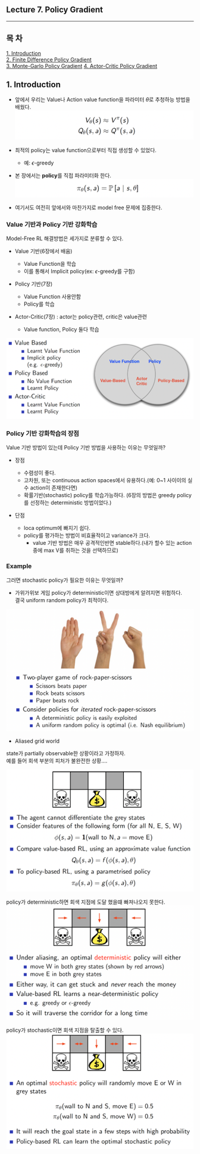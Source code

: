 ## Lecture 7. Policy Gradient
---

## 목 차
[1. Introduction]()  
[2. Finite Difference Policy Gradient]()  
[3. Monte-Garlo Policy Gradient]()
[4. Actor-Critic Policy Gradient]()

## 1. Introduction
- 앞에서 우리는 Value나 Action value function을 파라미터 $\theta$로 추청하능 방법을 배웠다.
![](20230619083540.png)

- 최적의 policy는 value function으로부터 직접 생성할 수 있었다.
  - 예: $\epsilon$-greedy

- 본 장에서는 **policy**를 직접 파라미터화 한다.
![](20230619083747.png)
- 여기서도 여전히 앞에서와 마찬가지로 model free 문제에 집중한다.

### Value 기반과 Policy 기반 강화학습
Model-Free RL 해결방법은 세가지로 분류할 수 있다.
- Value 기반(6장에서 배움)
  - Value Function을 학습
  - 이를 통해서 Implicit policy(ex: $\epsilon$-greedy를 구함)

- Policy 기반(7장)
  - Value Function 사용안함
  - Policy를 학습

- Actor-Critic(7장) : actor는 policy관련, critic은 value관련
  - Value function, Policy 둘다 학습

![](20230619084506.png)


### Policy 기반 강화학습의 장점
Value 기반 방법이 있는데 Policy 기반 방법을 사용하는 이유는 무엇일까?

- 장점
  - 수렴성이 좋다.
  - 고차원, 또는 continuous action spaces에서 유용하다.(예: 0~1 사이이의 실수 action이 존재한다면)
  - 확률기반(stochastic) policy를 학습가능하다. (6장의 방법은 greedy policy를 선정하는 deterministic 방법이었다.)

- 단점
  - loca optimum에 빠지기 쉽다.
  - policy를 평가하는 방법이 비효율적이고 variance가 크다.
    - value 기반 방법은 매우 공격적인반면 stable하다.(내가 할수 있는 action 중에 max V를 취하는 것을 선택하므로)

### Example
그러면 stochastic policy가 필요한 이유는 무엇일까?  
- 가위가위보 게임
policy가 deterministic이면 상대방에게 알려지면 위험하다.   
결국 uniform random policy가 최적이다.  

![](20230619085311.png)

- Aliased grid world

state가 partially observable한 상황이라고 가정하자.  
예를 들어 회색 부분의 피처가 불완전한 상황....

![](20230619085527.png)

policy가 deterministic하면 회색 지점에 도달 했을떄 빠져나오지 못한다.
![](20230619085628.png)

policy가 stochastic이면 회색 지점을 탈출할 수 있다.
![](20230619085705.png)



